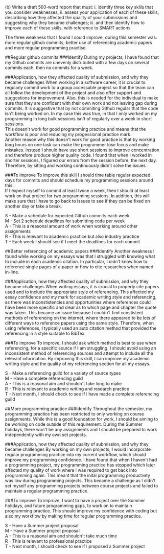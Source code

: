 (b) Write a draft 500-word report that must:
i. identify three key skills that you consider weaknesses;
ii. assess your application of each of these skills, describing how they
affected the quality of your submissions and suggesting why they
became challenges;
iii. and then identify how to improve each of these skills, with reference
to SMART actions.

The three weakness that I found I could improve, during this semester was: more regular github commits, better use of referencing academic papers and more regular programming practise.

##Regular github commits
###Identify
During my projects, I have found that my Github commits are unevenly distributed with a few days on several commits each, then no commits for a week.

###Application, how they affected quality of submission, and why they became challenges
When working in a software career, it is crucial to regularly commit work to a group accessable project so that the team can all follow the development of the project and also offer support and suggestions for improvement.
Also, this is needed for the individual to make sure that they are confident with their own work and not leaving gap during commits. It is suggestive that by not commiting Github regular that the code isn't being worked on. In my case this was true, in that I only worked on my programming in long bulk sessions isn't of regularly over a week in short sessions.  
This doesn't work for good programming practice and means that the workflow is poor and reducing my progessional practice mark.  
Another reason why this doesn't work for good practice is that by working long hours on one task can make the programmer lose focus and make mistakes. Instead I should have use short sessions to improve concentration and therefore produce higher quality code. I found that when I worked in shorter sessions, I figured our errors from the session before, the next day.  
Therefore, by sitting and working continuously didn't solve the issues.  

###To improve
To improve this skill I should time table regular expected days for commits and should schedule my programming sessions around this.  
If I expect myself to commit at least twice a week, then I should at least work on that project for two programming sessions. In addition, this will make sure that I have to go back to issues to see if they can be fixed on another day or take a break.

S - Make a schedule for expected Github commits each week  
M - Set 2 schedule deadlines for submitting code per week  
A - This is a reasonal amount of work when working around other assignments  
R - This is relevant to academic practice but also industry practice  
T - Each week I should see if I meet the deadlines for each commit  

##Better referencing of academic papers
###Identify
Another weakness I found while working on my essays was that I struggled with knowing what to include in each academic citation. In particular, I didn't know how to reference single pages of a paper or how to cite researches when named in-line.

###Application, how they affected quality of submission, and why they became challenges
When writing essays, it is crucial to properly cite papers used and to include the appropriate style of referencing. This affected my essay confidence and my mark for academic writing style and referencing, as there was inconstistencies and opportunities where references could have been more specific and clear as to which page and chapter the quote was taken. This became an issue because I couldn't find constistent methods of referencing on the internet, where there appeared to be lots of different ways to reference papers using the same style. Therefore, when using references, I typically used an auto citation method that provided the referencing in a style suitable to BibTex.

###To improve
To improve, I should ask which method is best to use when referencing, for a specific source if I am struggling. I should avoid using an inconsistent method of referencing sources and attempt to include all the relevant information. By improving this skill, I can improve my academic writing style and the quality of my referencing section for all my essays.

S - Make a referencing guild for a variety of source types  
M - Have a complete referencing guild  
A - This is a reasonal aim and shouldn't take long to make  
R - This is relevant to academic writing and research practice  
T - Next month, I should check to see if I have made a complete referencing guild  

##More programming practice
###Identify
Throughout the semester, my programming practice has been restricted to only working on course assignments. While this is a good foundation for work, I should be aiming to be working on code outside of this requirement. During the Summer holidays, there won't be any assignments and I should be prepared to work independently with my own set projects.

###Application, how they affected quality of submission, and why they became challenges
By working on my own projects, I would incorporate regular programming practice into my current workflow, which should improve my programming confidence. I have found that when I haven't had a programming project, my programming practice has stopped which later affected my quality of work where I was required to get back into programming again. This meant that the inital programming productivity was low during programming projects. This became a challenge as I didn't set myself any programming projects between course projects and failed to maintain a regular programming practice.

###To improve
To improve, I want to have a project over the Summer holidays, and future programming gaps, to work on to maintain programming practice. This should improve my confidence with coding but also my workflow by making time for regular programming practice.  

S - Have a Summer project proposal    
M - Have a Summer project proposal  
A - This is a reasonal aim and shouldn't take much time  
R - This is relevant to professional practice  
T - Next month, I should check to see if I proposed a Summer project  
